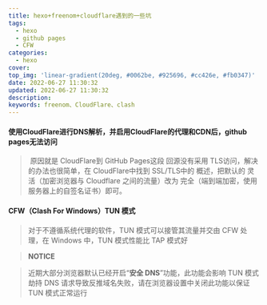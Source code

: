 ```yaml
---
title: hexo+freenom+cloudflare遇到的一些坑
tags:
  - hexo
  - github pages
  - CFW
categories:
  - hexo
cover: 
top_img: 'linear-gradient(20deg, #0062be, #925696, #cc426e, #fb0347)'
date: 2022-06-27 11:30:32
updated: 2022-06-27 11:30:32
description:
keywords: freenom、CloudFlare、clash
---
```




#### 使用CloudFlare进行DNS解析，并启用CloudFlare的代理和CDN后，github pages无法访问

> ​		原因就是 CloudFlare到 GitHub Pages这段 回源没有采用 TLS访问，解决的办法也很简单，在 CloudFlare中找到 SSL/TLS中的 概述，把默认的 灵活（加密浏览器与 Cloudflare 之间的流量）改为 完全（端到端加密，使用服务器上的自签名证书）即可。



#### CFW（Clash For Windows）TUN 模式

> 对于不遵循系统代理的软件，TUN 模式可以接管其流量并交由 CFW 处理，在 Windows 中，TUN 模式性能比 TAP 模式好

> **NOTICE**

> 近期大部分浏览器默认已经开启“**安全 DNS**”功能，此功能会影响 TUN 模式劫持 DNS 请求导致反推域名失败，请在浏览器设置中关闭此功能以保证 TUN 模式正常运行



